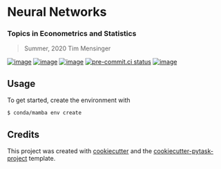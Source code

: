 # Neural Networks

### Topics in Econometrics and Statistics

> Summer, 2020 Tim Mensinger

[![image](https://img.shields.io/github/workflow/status/timmens/nnet/main/main)](https://github.com/timmens/nnet/actions?query=branch%3Amain)
[![image](https://readthedocs.org/projects/nnet/badge/?version=stable)](https://nnet.readthedocs.io/en/stable/?badge=stable)
[![image](https://codecov.io/gh/timmens/nnet/branch/main/graph/badge.svg)](https://codecov.io/gh/timmens/nnet)
[![pre-commit.ci status](https://results.pre-commit.ci/badge/github/timmens/nnet/main.svg)](https://results.pre-commit.ci/latest/github/timmens/nnet/main)
[![image](https://img.shields.io/badge/code%20style-black-000000.svg)](https://github.com/psf/black)

## Usage

To get started, create the environment with

```bash
$ conda/mamba env create
```

## Credits

This project was created with [cookiecutter](https://github.com/audreyr/cookiecutter)
and the
[cookiecutter-pytask-project](https://github.com/pytask-dev/cookiecutter-pytask-project)
template.
